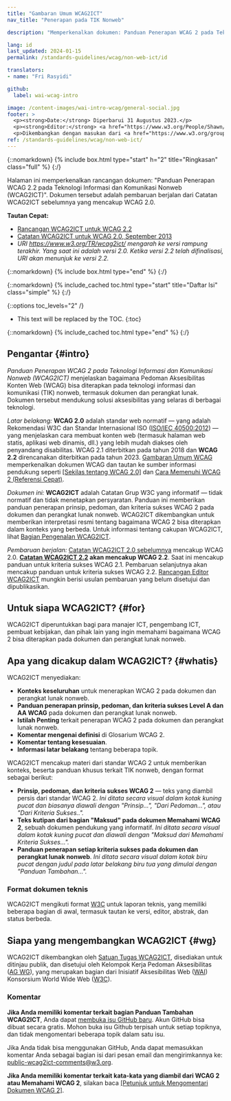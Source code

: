 ```yaml
---
title: "Gambaran Umum WCAG2ICT"
nav_title: "Penerapan pada TIK Nonweb"

description: "Memperkenalkan dokumen: Panduan Penerapan WCAG 2 pada Teknologi Informasi dan Komunikasi Nonweb (WCAG2ICT)."

lang: id
last_updated: 2024-01-15
permalink: /standards-guidelines/wcag/non-web-ict/id

translators:
- name: "Fri Rasyidi"

github:
  label: wai-wcag-intro

image: /content-images/wai-intro-wcag/general-social.jpg
footer: >
  <p><strong>Date:</strong> Diperbarui 31 Augustus 2023.</p>
  <p><strong>Editor:</strong> <a href="https://www.w3.org/People/Shawn/">Shawn Lawton Henry</a>. Kontributor: Mary Jo Mueller, Judy Brewer, dan Daniel Montalvo.</p>
  <p>Dikembangkan dengan masukan dari <a href="https://www.w3.org/groups/tf/wcag2ict/">Satuan Tugas WCAG2ICT</a> dan Kelompok Kerja Edukasi dan Pendampingan (<a href="https://www.w3.org/groups/wg/eowg/">EOWG</a>).</p>
ref: /standards-guidelines/wcag/non-web-ict/
---
```


{::nomarkdown}
{% include box.html type="start" h="2" title="Ringkasan" class="full" %}
{:/}

Halaman ini memperkenalkan rancangan dokumen: "Panduan Penerapan WCAG 2.2 pada Teknologi Informasi dan Komunikasi Nonweb (WCAG2ICT)". Dokumen tersebut adalah pembaruan berjalan dari Catatan WCAG2ICT sebelumnya yang mencakup WCAG 2.0.

**Tautan Cepat:**
* [Rancangan WCAG2ICT untuk WCAG 2.2](https://www.w3.org/TR/wcag2ict-22/)
* [Catatan WCAG2ICT untuk WCAG 2.0, September 2013](https://www.w3.org/TR/wcag2ict-20/)
* _URI https://www.w3.org/TR/wcag2ict/ mengarah ke versi rampung terakhir. Yang saat ini adalah versi 2.0. Ketika versi 2.2 telah difinalisasi, URI akan menunjuk ke versi 2.2._

{::nomarkdown}
{% include box.html type="end" %}
{:/}

{::nomarkdown}
{% include_cached toc.html type="start" title="Daftar Isi" class="simple" %}
{:/}

{::options toc_levels="2" /}

-   This text will be replaced by the TOC.
{:toc}

{::nomarkdown}
{% include_cached toc.html type="end" %}
{:/}

## Pengantar {#intro}

<cite>Panduan Penerapan WCAG 2 pada Teknologi Informasi dan Komunikasi Nonweb (WCAG2ICT)</cite> menjelaskan bagaimana Pedoman Aksesibilitas Konten Web (WCAG) bisa diterapkan pada teknologi informasi dan komunikasi (TIK) nonweb, termasuk dokumen dan perangkat lunak. Dokumen tersebut mendukung solusi aksesibilitas yang selaras di berbagai teknologi.

*Latar belakang:* **WCAG 2.0** adalah standar web normatif — yang adalah Rekomendasi W3C dan Standar Internasional ISO ([ISO/IEC 40500:2012](https://www.w3.org/QA/2012/10/wcag_20_is_now_also_isoiec_405.html)) — yang menjelaskan cara membuat konten web (termasuk halaman web statis, aplikasi web dinamis, dll.) yang lebih mudah diakses oleh penyandang disabilitas. WCAG 2.1 diterbitkan pada tahun 2018 dan **WCAG 2.2** direncanakan diterbitkan pada tahun 2023. [Gambaran Umum WCAG](/standards-guidelines/wcag/) memperkenalkan dokumen WCAG dan tautan ke sumber informasi pendukung seperti [[Sekilas tentang WCAG 2.0]](/standards-guidelines/wcag/20/glance/) dan [Cara Memenuhi WCAG 2 (Referensi Cepat)](https://www.w3.org/WAI/WCAG20/quickref/).

*Dokumen ini:* **WCAG2ICT** adalah Catatan Grup W3C yang informatif — tidak normatif dan tidak menetapkan persyaratan. Panduan ini memberikan panduan penerapan prinsip, pedoman, dan kriteria sukses WCAG 2 pada dokumen dan perangkat lunak nonweb. WCAG2ICT dikembangkan untuk memberikan interpretasi resmi tentang bagaimana WCAG 2 bisa diterapkan dalam konteks yang berbeda. Untuk informasi tentang cakupan WCAG2ICT, lihat [Bagian Pengenalan WCAG2ICT](https://www.w3.org/TR/wcag2ict/#intro).

*Pembaruan berjalan:* [Catatan WCAG2ICT 2.0 sebelumnya](https://www.w3.org/TR/wcag2ict-20/) mencakup WCAG 2.0. **[Catatan WCAG2ICT 2.2](https://www.w3.org/TR/wcag2ict-22/) akan mencakup WCAG 2.2**. Saat ini mencakup panduan untuk kriteria sukses WCAG 2.1. Pembaruan selanjutnya akan mencakup panduan untuk kriteria sukses WCAG 2.2. [Rancangan Editor WCAG2ICT](https://w3c.github.io/wcag2ict) mungkin berisi usulan pembaruan yang belum disetujui dan dipublikasikan.

## Untuk siapa WCAG2ICT? {#for}

WCAG2ICT diperuntukkan bagi para manajer ICT, pengembang ICT, pembuat kebijakan, dan pihak lain yang ingin memahami bagaimana WCAG 2 bisa diterapkan pada dokumen dan perangkat lunak nonweb.

## Apa yang dicakup dalam WCAG2ICT? {#whatis}

WCAG2ICT menyediakan:

-   **Konteks keseluruhan** untuk menerapkan WCAG 2 pada dokumen dan perangkat lunak nonweb.
-   **Panduan penerapan prinsip, pedoman, dan kriteria sukses Level A dan AA WCAG** pada dokumen dan perangkat lunak nonweb.
-   **Istilah Penting** terkait penerapan WCAG 2 pada dokumen dan perangkat lunak nonweb.
-   **Komentar mengenai definisi** di Glosarium WCAG 2.
-   **Komentar tentang kesesuaian**.
-   **Informasi latar belakang** tentang beberapa topik.

WCAG2ICT mencakup materi dari standar WCAG 2 untuk memberikan konteks, beserta panduan khusus terkait TIK nonweb, dengan format sebagai berikut:

- **Prinsip, pedoman, dan kriteria sukses WCAG 2** — teks yang diambil persis dari standar WCAG 2. *Ini ditata secara visual dalam kotak kuning pucat dan biasanya diawali dengan "Prinsip...", "Dari Pedoman...", atau "Dari Kriteria Sukses..".*
- **Teks kutipan dari bagian "Maksud" pada dokumen Memahami WCAG 2**, sebuah dokumen pendukung yang informatif. *Ini ditata secara visual dalam kotak kuning pucat dan diawali dengan "Maksud dari Memahami Kriteria Sukses...".*
- **Panduan penerapan setiap kriteria sukses pada dokumen dan perangkat lunak nonweb**. *Ini ditata secara visual dalam kotak biru pucat dengan judul pada latar belakang biru tua yang dimulai dengan "Panduan Tambahan...".*

### Format dokumen teknis

WCAG2ICT mengikuti format [W3C](https://www.w3.org) untuk laporan teknis, yang memiliki beberapa bagian di awal, termasuk tautan ke versi, editor, abstrak, dan status berbeda.

## Siapa yang mengembangkan WCAG2ICT {#wg}

WCAG2ICT dikembangkan oleh [Satuan Tugas WCAG2ICT](https://www.w3.org/WAI/GL/WCAG2ICT-TF/), disediakan untuk ditinjau publik, dan disetujui oleh Kelompok Kerja Pedoman Aksesibilitas ([AG WG]( https://www.w3.org/WAI/GL/)), yang merupakan bagian dari Inisiatif Aksesibilitas Web ([WAI](https://www.w3.org/WAI/)) Konsorsium World Wide Web ([W3C](https://www.w3.org/)).

### Komentar

**Jika Anda memiliki komentar terkait bagian Panduan Tambahan WCAG2ICT**, Anda dapat [membuka isu GitHub baru](https://github.com/w3c/wcag2ict/issues/new). Akun GitHub bisa dibuat secara gratis. Mohon buka isu Github terpisah untuk setiap topiknya, dan tidak mengomentari beberapa topik dalam satu isu.

Jika Anda tidak bisa menggunakan GitHub, Anda dapat memasukkan komentar Anda sebagai bagian isi dari pesan email dan mengirimkannya ke: <public-wcag2ict-comments@w3.org>.

**Jika Anda memiliki komentar terkait kata-kata yang diambil dari WCAG 2 atau Memahami WCAG 2**, silakan baca [[Petunjuk untuk Mengomentari Dokumen WCAG 2]](/standards-guidelines/wcag/commenting/).
